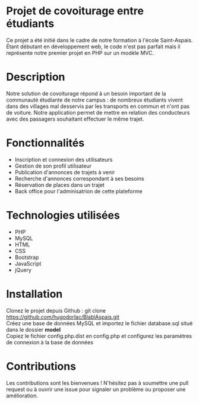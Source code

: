 # Projet de covoiturage entre étudiants
Ce projet a été initié dans le cadre de notre formation à l'école Saint-Aspais. Étant débutant en développement web, le code n'est pas parfait mais il représente notre   premier projet en PHP sur un modèle MVC.  

# Description
Notre solution de covoiturage répond à un besoin important de la communauté étudiante de notre campus : de nombreux étudiants vivent dans des villages mal desservis par   les transports en commun et n'ont pas de voiture. Notre application permet de mettre en relation des conducteurs avec des passagers souhaitant effectuer le même   trajet.

# Fonctionnalités
* Inscription et connexion des utilisateurs
* Gestion de son profil utilisateur
* Publication d'annonces de trajets à venir
* Recherche d'annonces correspondant à ses besoins
* Réservation de places dans un trajet
* Back office pour l'adminisatrion de cette plateforme 

# Technologies utilisées
* PHP
* MySQL
* HTML
* CSS
* Bootstrap
* JavaScript
* jQuery

# Installation
Clonez le projet depuis Github : git clone https://github.com/hugodorlac/BlablAspais.git  
Créez une base de données MySQL et importez le fichier database.sql situé dans le dossier **model**  
Copiez le fichier config.php.dist en config.php et configurez les paramètres de connexion à la base de données

# Contributions
Les contributions sont les bienvenues ! N'hésitez pas à soumettre une pull request ou à ouvrir une issue pour signaler un problème ou proposer une amélioration.
